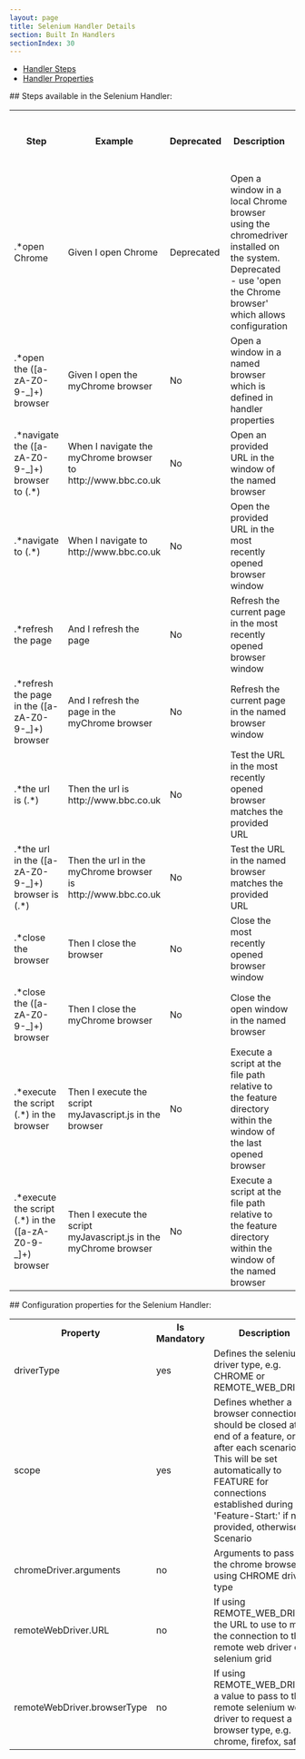 ```yaml
---
layout: page
title: Selenium Handler Details
section: Built In Handlers
sectionIndex: 30
---
```




* [Handler Steps](#steps)  
* [Handler Properties](#properties)


<a name="steps"/>
## Steps available in the Selenium Handler:


<table>
    <tr>
        <th>Step</th><th>Example</th><th>Deprecated</th><th>Description</th><th>Retry Duration (wait for step to pass)</th>
    </tr>
    <tr>
        <td>.*open Chrome</td>
        <td>Given I open Chrome</td>
        <td>Deprecated</td>
        <td>Open a window in a local Chrome browser using the chromedriver installed on the system. Deprecated - use 'open the Chrome browser' which allows configuration</td>
        <td></td>
    </tr>
    <tr>
        <td>.*open the ([a-zA-Z0-9-_]+) browser</td>
        <td>Given I open the myChrome browser</td>
        <td>No</td>
        <td>Open a window in a named browser which is defined in handler properties</td>
        <td></td>
    </tr>
    <tr>
        <td>.*navigate the ([a-zA-Z0-9-_]+) browser to (.*)</td>
        <td>When I navigate the myChrome browser to http://www.bbc.co.uk</td>
        <td>No</td>
        <td>Open an provided URL in the window of the named browser</td>
        <td></td>
    </tr>
    <tr>
        <td>.*navigate to (.*)</td>
        <td>When I navigate to http://www.bbc.co.uk</td>
        <td>No</td>
        <td>Open the provided URL in the most recently opened browser window</td>
        <td></td>
    </tr>
    <tr>
        <td>.*refresh the page</td>
        <td>And I refresh the page</td>
        <td>No</td>
        <td>Refresh the current page in the most recently opened browser window</td>
        <td></td>
    </tr>
    <tr>
        <td>.*refresh the page in the ([a-zA-Z0-9-_]+) browser</td>
        <td>And I refresh the page in the myChrome browser</td>
        <td>No</td>
        <td>Refresh the current page in the named browser window</td>
        <td></td>
    </tr>
    <tr>
        <td>.*the url is (.*)</td>
        <td>Then the url is http://www.bbc.co.uk</td>
        <td>No</td>
        <td>Test the URL in the most recently opened browser matches the provided URL</td>
        <td>2 SECONDS</td>
    </tr>
    <tr>
        <td>.*the url in the ([a-zA-Z0-9-_]+) browser is (.*)</td>
        <td>Then the url in the myChrome browser is http://www.bbc.co.uk</td>
        <td>No</td>
        <td>Test the URL in the named browser matches the provided URL</td>
        <td>2 SECONDS</td>
    </tr>
    <tr>
        <td>.*close the browser</td>
        <td>Then I close the browser</td>
        <td>No</td>
        <td>Close the most recently opened browser window</td>
        <td></td>
    </tr>
    <tr>
        <td>.*close the ([a-zA-Z0-9-_]+) browser</td>
        <td>Then I close the myChrome browser</td>
        <td>No</td>
        <td>Close the open window in the named browser</td>
        <td></td>
    </tr>
    <tr>
        <td>.*execute the script (.*) in the browser</td>
        <td>Then I execute the script myJavascript.js in the browser</td>
        <td>No</td>
        <td>Execute a script at the file path relative to the feature directory within the window of the last opened browser</td>
        <td></td>
    </tr>
    <tr>
        <td>.*execute the script (.*) in the ([a-zA-Z0-9-_]+) browser</td>
        <td>Then I execute the script myJavascript.js in the myChrome browser</td>
        <td>No</td>
        <td>Execute a script at the file path relative to the feature directory within the window of the named browser</td>
        <td></td>
    </tr>

</table>



<a name="properties"/>
## Configuration properties for the Selenium Handler:

<table>
    <tr>
        <th>Property</th><th>Is Mandatory</th><th>Description</th><th>Default</th><th>Validation</th>
    </tr>
    <tr>
        <td>driverType</td>
        <td>yes</td>
        <td>Defines the selenium driver type, e.g. CHROME or REMOTE_WEB_DRIVER</td>
        <td>REMOTE_WEB_DRIVER</td>
        <td>One of: CHROME, REMOTE_WEB_DRIVER</td>
    </tr>
    <tr>
        <td>scope</td>
        <td>yes</td>
        <td>Defines whether a browser connection should be closed at the end of a feature, or after each scenario This will be set automatically to FEATURE for connections established during 'Feature-Start:' if not provided, otherwise Scenario</td>
        <td>SCENARIO</td>
        <td>One of: SCENARIO, FEATURE</td>
    </tr>
    <tr>
        <td>chromeDriver.arguments</td>
        <td>no</td>
        <td>Arguments to pass to the chrome browser if using CHROME driver type</td>
        <td></td>
        <td></td>
    </tr>
    <tr>
        <td>remoteWebDriver.URL</td>
        <td>no</td>
        <td>If using REMOTE_WEB_DRIVER, the URL to use to make the connection to the remote web driver or selenium grid</td>
        <td>http://localhost:4444/wd/hub</td>
        <td></td>
    </tr>
    <tr>
        <td>remoteWebDriver.browserType</td>
        <td>no</td>
        <td>If using REMOTE_WEB_DRIVER, a value to pass to the remote selenium web driver to request a browser type, e.g. chrome, firefox, safari</td>
        <td>chrome</td>
        <td></td>
    </tr>

</table>
